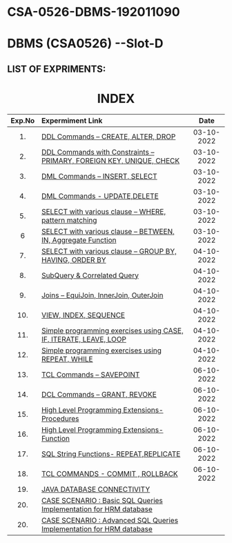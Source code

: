 # CSA-0526-DBMS-192011090

# DBMS (CSA0526) --Slot-D
## LIST OF EXPRIMENTS:

<h1 align="center"> INDEX </h1>



|Exp.No 		|Expermiment Link  	|Date 	|
|:---:|:---|:---:|
|1.		|[DDL Commands – CREATE, ALTER, DROP ](https://github.com/Gowtham152003/CSA-0526-DBMS-192011090/blob/main/EXP%201%20DBMS.txt )	|03-10-2022	|
|2.		|[DDL Commands with Constraints – PRIMARY, FOREIGN KEY, UNIQUE, CHECK ](https://github.com/Gowtham152003/CSA-0526-DBMS-192011090/blob/main/EXP%202%20DBMS.txt)<br/>	|03-10-2022		|
|3.		|[DML Commands – INSERT, SELECT ](https://github.com/Gowtham152003/CSA-0526-DBMS-192011090/blob/main/EXP%203%20DBMS.txt)<br/>	|03-10-2022		|
|4.		|[DML Commands - UPDATE,DELETE ](https://github.com/Gowtham152003/CSA-0526-DBMS-192011090/blob/main/EXP%204%20DBMS.txt)<br/>	|03-10-2022		|
|5.		|[SELECT with various clause – WHERE, pattern matching ](https://github.com/Gowtham152003/CSA-0526-DBMS-192011090/blob/main/EXP%205%20DBMS.txt)<br/>	|03-10-2022		|
|6		|[SELECT with various clause – BETWEEN, IN, Aggregate Function ](https://github.com/Gowtham152003/CSA-0526-DBMS-192011090/blob/main/EXP%206%20DBMS.txt)<br/>	|03-10-2022		|
|7.		|[SELECT with various clause – GROUP BY, HAVING, ORDER BY ](https://github.com/Gowtham152003/CSA-0526-DBMS-192011090/blob/main/EXP%207%20DBMS.txt)<br/>	|04-10-2022			|
|8.		|[SubQuery & Correlated Query ](https://github.com/Gowtham152003/CSA-0526-DBMS-192011090/blob/main/EXP%208%20DBMS.txt)<br/>	|  04-10-2022	     	|
|9.		|[Joins – EquiJoin, InnerJoin, OuterJoin](https://github.com/Gowtham152003/CSA-0526-DBMS-192011090/blob/main/EXP%209%20DBMS.txt)<br/>	| 04-10-2022	 	|
|10.		|[VIEW, INDEX, SEQUENCE ](https://github.com/Gowtham152003/CSA-0526-DBMS-192011090/blob/main/EXP%2010%20DBMS.txt)<br/>	|  04-10-2022		|
|11.		|[Simple programming  exercises using CASE, IF, ITERATE, LEAVE, LOOP ](https://github.com/Gowtham152003/CSA-0526-DBMS-192011090/blob/main/EXP%2011%20DBMS.txt)<br/>	| 04-10-2022			|
|12.		|[Simple programming  exercises using REPEAT, WHILE](https://github.com/Gowtham152003/CSA-0526-DBMS-192011090/blob/main/EXP%2012%20DBMS.txt)<br/>	|  04-10-2022	    |
|13.		|[TCL Commands – SAVEPOINT ](https://github.com/Gowtham152003/CSA-0526-DBMS-192011090/blob/main/EXP%2013%20DBMS.txt)<br/>	| 06-10-2022 		|
|14.		|[DCL Commands – GRANT, REVOKE ](https://github.com/Gowtham152003/CSA-0526-DBMS-192011090/blob/main/EXP%2014%20DBMS.txt)<br/>	|     06-10-2022 				|
|15.		|[High Level Programming Extensions-Procedures ](https://github.com/Gowtham152003/CSA-0526-DBMS-192011090/blob/main/EXP%2015%20DBMS.txt)<br/>	|   06-10-2022 		 	|
|16.		|[High Level Programming Extensions-Function ](https://github.com/Gowtham152003/CSA-0526-DBMS-192011090/blob/main/EXP%2016%20DBMS.txt)<br/>	|    06-10-2022 				|
|17.		|[SQL String Functions- REPEAT,REPLICATE ](https://github.com/Gowtham152003/CSA-0526-DBMS-192011090/blob/main/EXP%2017%20DBMS.txt)<br/>	|     06-10-2022 				|
|18.		|[TCL COMMANDS - COMMIT , ROLLBACK](https://github.com/Gowtham152003/CSA-0526-DBMS-192011090/blob/main/EXP%2018%20DBMS.txt)<br/>	|  06-10-2022 		 		|
|19.		|[JAVA DATABASE CONNECTIVITY](https://github.com/Gowtham152003/CSA-0526-DBMS-192011090/blob/main/EXP%2019%20DBMS.txt)<br/>	|    	|
|20.		|[ CASE SCENARIO : Basic SQL Queries Implementation for HRM database](https://github.com/Gowtham152003/CSA-0526-DBMS-192011090/blob/main/EXP%2020%20EMP%20SCENARIO.txt)<br/>	|    	|
|20.		|[ CASE SCENARIO : Advanced SQL Queries Implementation for HRM database](https://github.com/Gowtham152003/CSA-0526-DBMS-192011090/blob/main/EXP%2020%20EMP%21SCENARIO.txt)<br/>	|    	|
